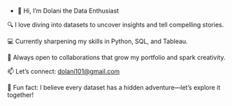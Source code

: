 - 👋 Hi, I’m Dolani the Data Enthusiast

 🔍 I love diving into datasets to uncover insights and tell compelling stories.
 
💻 Currently sharpening my skills in Python, SQL, and Tableau.

🤝 Always open to collaborations that grow my portfolio and spark creativity.

📫 Let’s connect: dolani101@gmail.com

🎉 Fun fact: I believe every dataset has a hidden adventure—let’s explore it together!
